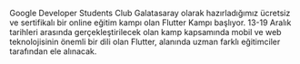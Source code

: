 Google Developer Students Club Galatasaray olarak hazırladığımız ücretsiz ve sertifikalı bir online eğitim kampı olan Flutter Kampı başlıyor. 13-19 Aralık tarihleri arasında gerçekleştirilecek olan kamp kapsamında mobil ve web teknolojisinin önemli bir dili olan Flutter, alanında uzman farklı eğitimciler tarafından ele alınacak.
